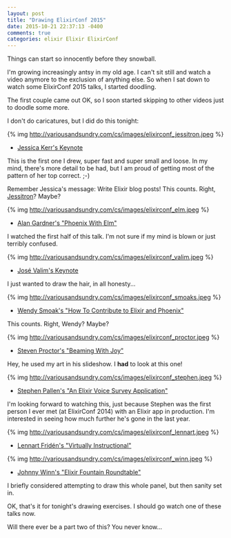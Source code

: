 ```yaml
---
layout: post
title: "Drawing ElixirConf 2015"
date: 2015-10-21 22:37:13 -0400
comments: true
categories: elixir Elixir ElixirConf 
---
```

Things can start so innocently before they snowball.

I'm growing increasingly antsy in my old age.  I can't sit still and watch a video anymore to the exclusion of anything else.  So when I sat down to watch some ElixirConf 2015 talks, I started doodling.

The first couple came out OK, so I soon started skipping to other videos just to doodle some more.  

I don't do caricatures, but I did do this tonight:

{% img http://variousandsundry.com/cs/images/elixirconf_jessitron.jpeg %}<BR>
* <A HREF="http://confreaks.tv/videos/elixirconf2015-keynote-elixir-should-take-over-the-world">Jessica Kerr's Keynote</A>

This is the first one I drew, super fast and super small and loose.  In my mind, there's more detail to be had, but I am proud of getting most of the pattern of her top correct. ;-)

Remember Jessica's message: Write Elixir blog posts!  This counts.  Right, <A HREF="https://twitter.com/jessitron">Jessitron</A>?  Maybe?

{% img http://variousandsundry.com/cs/images/elixirconf_elm.jpeg %}<BR>
* <A HREF="http://confreaks.tv/videos/elixirconf2015-phoenix-with-elm">Alan Gardner's "Phoenix With Elm"</A>

I watched the first half of this talk. I'm not sure if my mind is blown or just terribly confused.

{% img http://variousandsundry.com/cs/images/elixirconf_valim.jpeg %}</BR>

* <A HREF="http://confreaks.tv/videos/elixirconf2015-keynote">José Valim's Keynote</A>

I just wanted to draw the hair, in all honesty...

{% img http://variousandsundry.com/cs/images/elixirconf_smoaks.jpeg %}</BR>
* <A HREF="http://confreaks.tv/videos/elixirconf2015-how-to-contribute-toR-elixir-and-phoenix">Wendy Smoak's "How To Contribute to Elixir and Phoenix"</A>

This counts. Right, Wendy?  Maybe? 


{% img http://variousandsundry.com/cs/images/elixirconf_proctor.jpeg %}<BR>
* <A HREF="http://confreaks.tv/videos/elixirconf2015-beaming-with-joy">Steven Proctor's "Beaming With Joy"</A>

Hey, he used my art in his slideshow.  I __had__ to look at this one!

{% img http://variousandsundry.com/cs/images/elixirconf_stephen.jpeg %}<BR>

* <A HREF="https://www.youtube.com/watch?v=kpVhnD_n_3M">Stephen Pallen's "An Elixir Voice Survey Application"</A>

I'm looking forward to watching this, just because Stephen was the first person I ever met (at ElixirConf 2014) with an Elixir app in production.  I'm interested in seeing how much further he's gone in the last year.

{% img http://variousandsundry.com/cs/images/elixirconf_lennart.jpeg %}<BR>
* <A HREF="https://www.youtube.com/watch?v=5T5pYVw5WtY">Lennart Fridén's "Virtually Instructional"</A>


{% img http://variousandsundry.com/cs/images/elixirconf_winn.jpeg %}<BR>
* <A HREF="http://confreaks.tv/videos/elixirconf2015-expert-panel-elixir-fountain-live-hosted-by-johnny-winn">Johnny Winn's "Elixir Fountain Roundtable"</A>

I briefly considered attempting to draw this whole panel, but then sanity set in.

OK, that's it for tonight's drawing exercises.  I should go watch one of these talks now.  

Will there ever be a part two of this?  You never know...
